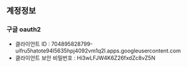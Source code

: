 ## 계정정보
### 구글 oauth2
- 클라이언트 ID : 704895828799-uifru5hatote94l5635hpj4092vm1q2l.apps.googleusercontent.com
- 클라이언트 보안 비밀번호 : Hi3wLFJW4K6Z26fxdZc8vZ5N